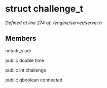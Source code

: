 # struct challenge_t

*Defined at line 274 of ./engine/server/server.h*

## Members

netadr_s adr

public double time

public int challenge

public qboolean connected



